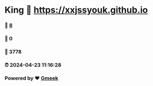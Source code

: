 # King :link: https://xxjssyouk.github.io 
### :page_facing_up: [8](https://xxjssyouk.github.io/tag.html) 
### :speech_balloon: 0 
### :hibiscus: 3778 
### :alarm_clock: 2024-04-23 11:16:28 
### Powered by :heart: [Gmeek](https://github.com/Meekdai/Gmeek)
